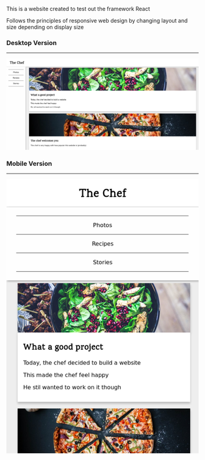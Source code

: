 This is a website created to test out the framework React

Follows the principles of responsive web design by changing layout and size depending on display size



### Desktop Version
---
![Desktop version of website](PHOTOS/Desktop.png)


### Mobile Version
---
![Mobile version of website](PHOTOS/Mobile.png)
